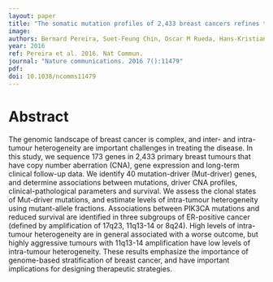 ```yaml
---
layout: paper
title: "The somatic mutation profiles of 2,433 breast cancers refines their genomic and transcriptomic landscapes."
image: 
authors: Bernard Pereira, Suet-Feung Chin, Oscar M Rueda, Hans-Kristian Moen Vollan, Elena Provenzano, Helen A Bardwell, Michelle Pugh, Linda Jones, Roslin Russell, Stephen-John Sammut, Dana W Y Tsui, Bin Liu, Sarah-Jane Dawson, Jean Abraham, Helen Northen, John F Peden, Abhik Mukherjee, Gulisa Turashvili, Andrew R Green, Steve McKinney, Arusha Oloumi, Sohrab Shah, Nitzan Rosenfeld, Leigh Murphy, David R Bentley, Ian O Ellis, Arnie Purushotham, Sarah E Pinder, Anne-Lise Børresen-Dale, Helena M Earl, Paul D Pharoah, Mark T Ross, Samuel Aparicio, Carlos Caldas
year: 2016
ref: Pereira et al. 2016. Nat Commun.
journal: "Nature communications. 2016 7():11479"
pdf: 
doi: 10.1038/ncomms11479
---
```


# Abstract

The genomic landscape of breast cancer is complex, and inter- and intra-tumour heterogeneity are important challenges in treating the disease. In this study, we sequence 173 genes in 2,433 primary breast tumours that have copy number aberration (CNA), gene expression and long-term clinical follow-up data. We identify 40 mutation-driver (Mut-driver) genes, and determine associations between mutations, driver CNA profiles, clinical-pathological parameters and survival. We assess the clonal states of Mut-driver mutations, and estimate levels of intra-tumour heterogeneity using mutant-allele fractions. Associations between PIK3CA mutations and reduced survival are identified in three subgroups of ER-positive cancer (defined by amplification of 17q23, 11q13-14 or 8q24). High levels of intra-tumour heterogeneity are in general associated with a worse outcome, but highly aggressive tumours with 11q13-14 amplification have low levels of intra-tumour heterogeneity. These results emphasize the importance of genome-based stratification of breast cancer, and have important implications for designing therapeutic strategies.

